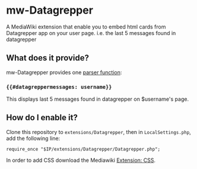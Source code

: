 # mw-Datagrepper

A MediaWiki extension that enable you to embed html cards from Datagrepper app on your user page. i.e. the last 5 messages found in datagrepper

## What does it provide?

mw-Datagrepper provides one
[parser function](https://www.mediawiki.org/wiki/Manual:Parser_functions):

### `{{#datagreppermessages: username}}`

This displays last 5 messages found in datagrepper on $username's page.

## How do I enable it?

Clone this repository to `extensions/Datagrepper`, then in `LocalSettings.php`,
add the following line:

```
require_once "$IP/extensions/Datagrepper/Datagrepper.php";
```
In order to add CSS download the Mediawiki [Extension: CSS](http://www.mediawiki.org/wiki/Extension:CSS).



